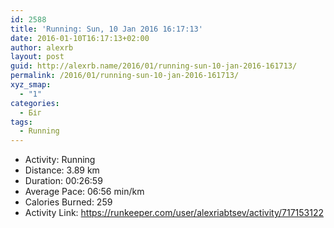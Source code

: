 ```yaml
---
id: 2588
title: 'Running: Sun, 10 Jan 2016 16:17:13'
date: 2016-01-10T16:17:13+02:00
author: alexrb
layout: post
guid: http://alexrb.name/2016/01/running-sun-10-jan-2016-161713/
permalink: /2016/01/running-sun-10-jan-2016-161713/
xyz_smap:
  - "1"
categories:
  - Біг
tags:
  - Running
---
```

<ul class="rk-list">
  <li class="rk-activity">
    Activity: Running
  </li>
  <li class="rk-distance">
    Distance: 3.89 km
  </li>
  <li class="rk-duration">
    Duration: 00:26:59
  </li>
  <li class="rk-avg-pace">
    Average Pace: 06:56 min/km
  </li>
  <li class="rk-calories">
    Calories Burned: 259
  </li>
  <li class="rk-activity-link">
    Activity Link: <a href="https://runkeeper.com/user/alexriabtsev/activity/717153122">https://runkeeper.com/user/alexriabtsev/activity/717153122</a>
  </li>
</ul>